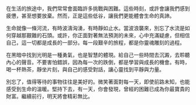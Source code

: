 在生活的旅途中，我們常常會面臨許多挑戰與困難。這些時刻，或許會讓我們感到疲憊，甚至想要放棄。然而，正是這些低谷，讓我們更能體會生命的真諦。

生命就像一條河流，有時波濤洶湧，有時靜如止水。當波浪襲來，別忘了水流是如何穿越那艱難的石頭。或許，你正面對著無法預測的未來，心中充滿疑慮，但相信自己，這一切都是成長的一部分。每一段艱辛的旅程，都是你靈魂雕刻的過程。

在黑暗中找到光明是一種勇氣，也是智慧的體現。給自己一些時間去沉澱，去聆聽內心的聲音。不要害怕錯誤，因為每一次的跌倒，都是學習與成長的機會。有時，喝一杯熱茶，靜坐片刻，與自己的感受對話，讓心靈找到平靜與力量。

別忘了，值得等待的事物往往是美好的。微笑著面對每一天，即使前路未知，也能感受到生命的溫暖。堅持下去，有一天，你會發現，曾經的困難已成為你最寶貴的財富。繼續前行，明天將會精彩無比。